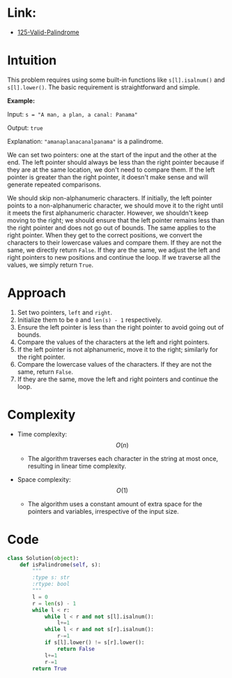 # Link:
- [125-Valid-Palindrome](https://leetcode.com/problems/valid-palindrome/description/)

# Intuition

This problem requires using some built-in functions like `s[l].isalnum()` and `s[l].lower()`. The basic requirement is straightforward and simple.

**Example:**

Input: `s = "A man, a plan, a canal: Panama"`

Output: `true`

Explanation: `"amanaplanacanalpanama"` is a palindrome.

We can set two pointers: one at the start of the input and the other at the end. The left pointer should always be less than the right pointer because if they are at the same location, we don't need to compare them. If the left pointer is greater than the right pointer, it doesn't make sense and will generate repeated comparisons.

We should skip non-alphanumeric characters. If initially, the left pointer points to a non-alphanumeric character, we should move it to the right until it meets the first alphanumeric character. However, we shouldn't keep moving to the right; we should ensure that the left pointer remains less than the right pointer and does not go out of bounds. The same applies to the right pointer. When they get to the correct positions, we convert the characters to their lowercase values and compare them. If they are not the same, we directly return `False`. If they are the same, we adjust the left and right pointers to new positions and continue the loop. If we traverse all the values, we simply return `True`.

# Approach
1. Set two pointers, `left` and `right`.
2. Initialize them to be `0` and `len(s) - 1` respectively.
3. Ensure the left pointer is less than the right pointer to avoid going out of bounds.
4. Compare the values of the characters at the left and right pointers.
5. If the left pointer is not alphanumeric, move it to the right; similarly for the right pointer.
6. Compare the lowercase values of the characters. If they are not the same, return `False`.
7. If they are the same, move the left and right pointers and continue the loop.


# Complexity
- Time complexity:
    $$O(n)$$
  - The algorithm traverses each character in the string at most once, resulting in linear time complexity.

- Space complexity:
    $$O(1)$$
  - The algorithm uses a constant amount of extra space for the pointers and variables, irrespective of the input size.

# Code
```python
class Solution(object):
    def isPalindrome(self, s):
        """
        :type s: str
        :rtype: bool
        """
        l = 0
        r = len(s) - 1
        while l < r:
            while l < r and not s[l].isalnum():
                l+=1
            while l < r and not s[r].isalnum():
                r-=1
            if s[l].lower() != s[r].lower():
                return False
            l+=1
            r-=1
        return True
```
